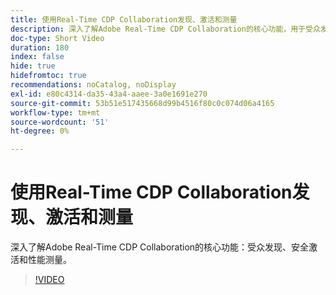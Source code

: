 ```yaml
---
title: 使用Real-Time CDP Collaboration发现、激活和测量
description: 深入了解Adobe Real-Time CDP Collaboration的核心功能，用于受众发现、安全激活和性能测量。
doc-type: Short Video
duration: 180
index: false
hide: true
hidefromtoc: true
recommendations: noCatalog, noDisplay
exl-id: e80c4314-da35-43a4-aaee-3a0e1691e270
source-git-commit: 53b51e517435668d99b4516f80c0c074d06a4165
workflow-type: tm+mt
source-wordcount: '51'
ht-degree: 0%

---
```


# 使用Real-Time CDP Collaboration发现、激活和测量

深入了解Adobe Real-Time CDP Collaboration的核心功能：受众发现、安全激活和性能测量。

<!-- 72_OS511_3442426_179_discover-activate-and-measure-with-realtime-cdp-collaboration -->
>[!VIDEO](https://video.tv.adobe.com/v/3458275/?learn=on&enablevpops=true)

